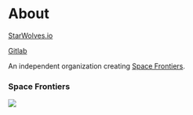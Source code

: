 # About
[StarWolves.io](https://starwolves.io)

[Gitlab](https://gitlab.starwolves.io/starwolves)

An independent organization creating [Space Frontiers](https://github.com/starwolves/space).

### Space Frontiers

<a href="https://discord.gg/yYpMun9CTT">
    <img src="https://img.shields.io/discord/942798229953716274.svg?logo=discord&colorB=7289DA">
</a>
